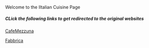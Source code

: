 <html>
<head>
<title> Italian Cuisine </title>
</head>
<style>

body {
  background-color: light-blue;
}

h5 {
  color: black;
  text-align: center;
}

 
p {
  font-family: verdana;
  color: black;
  font-size: 20px;
}

</style>
<body>

<p> Welcome to the Iltalian Cuisine Page </p> 

<h5> CLick the following links to get redirected to the original websites </h5> 

<a href=".................">CafeMezzuna</a>

<a href="......................">Fabbrica</a>

</body>

</html>
